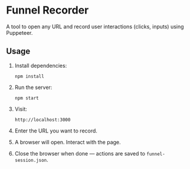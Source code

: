 # Funnel Recorder

A tool to open any URL and record user interactions (clicks, inputs) using Puppeteer.

## Usage

1. Install dependencies:
   ```
   npm install
   ```

2. Run the server:
   ```
   npm start
   ```

3. Visit:
   ```
   http://localhost:3000
   ```

4. Enter the URL you want to record.

5. A browser will open. Interact with the page.

6. Close the browser when done — actions are saved to `funnel-session.json`.
